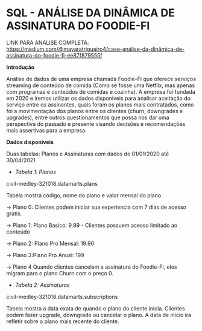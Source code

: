 # SQL - ANÁLISE DA DINÂMICA DE ASSINATURA DO FOODIE-FI

LINK PARA ANALISE COMPLETA: https://medium.com/@mayaratrigueiro4/case-análise-da-dinâmica-de-assinatura-do-foodie-fi-ee87f879555f

**Introdução**

Análise de dados de uma empresa chamada Foodie-Fi que oferece serviços streaming de conteúdo de comida (Como se fosse uma Netflix, mas apenas com programas e conteúdos de comidas e cozinha). 
A empresa foi fundada em 2020 e iremos utilizar os dados disponíveis para analisar aceitação do serviço entre os assinantes, quais foram os planos mais contratados, como foi a movimentação dos planos entre os clientes (churn, downgrades e upgrades), entre outros questionamentos que possa nos dar uma perspectiva do passado e presente visando decisões e recomendações mais assertivas para a empresa.

**Dados disponíveis**

Duas tabelas: Planos e Assinaturas com dados de 01/01/2020 até 30/04/2021

* *Tabela 1: Planos* 

civil-medley-321018.datamarts.plans

Tabela mostra código, nome do plano e valor mensal do plano 

-> Plano 0: Clientes podem iniciar sua experiencia com 7 dias de acesso gratis.

-> Plano 1: Plano Basico: 9.99 - Clientes possuem acesso limitado ao conteúdo

-> Plano 2: Plano Pro Mensal: 19.90

-> Plano 3:Plano Pro Anual: 199

-> Plano 4 Quando clientes cancelam a assinatura do Foodie-Fi, eles migram para o plano Churn com o preço 0.

* *Tabela 2: Assinaturas*

civil-medley-321018.datamarts.subscriptions

Tabela mostra a data exata de quando o plano do cliente inicia. Clientes podem fazer upgrade, downgrade ou cancelar o plano. A data de inicio ira refletir sobre o plano mais recente do cliente. 
